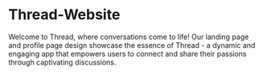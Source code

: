 # Thread-Website
Welcome to Thread, where conversations come to life! Our landing page and profile page design showcase the essence of Thread - a dynamic and engaging app that empowers users to connect and share their passions through captivating discussions.

